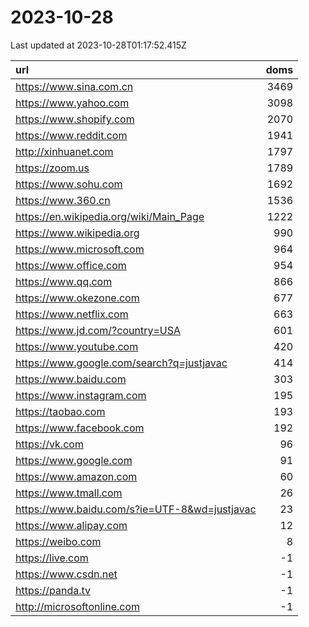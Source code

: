 # 2023-10-28

<!-- BEGIN -->
Last updated at 2023-10-28T01:17:52.415Z

url | doms
:- | -:
https://www.sina.com.cn | 3469
https://www.yahoo.com | 3098
https://www.shopify.com | 2070
https://www.reddit.com | 1941
http://xinhuanet.com | 1797
https://zoom.us | 1789
https://www.sohu.com | 1692
https://www.360.cn | 1536
https://en.wikipedia.org/wiki/Main_Page | 1222
https://www.wikipedia.org | 990
https://www.microsoft.com | 964
https://www.office.com | 954
https://www.qq.com | 866
https://www.okezone.com | 677
https://www.netflix.com | 663
https://www.jd.com/?country=USA | 601
https://www.youtube.com | 420
https://www.google.com/search?q=justjavac | 414
https://www.baidu.com | 303
https://www.instagram.com | 195
https://taobao.com | 193
https://www.facebook.com | 192
https://vk.com | 96
https://www.google.com | 91
https://www.amazon.com | 60
https://www.tmall.com | 26
https://www.baidu.com/s?ie=UTF-8&wd=justjavac | 23
https://www.alipay.com | 12
https://weibo.com | 8
https://live.com | -1
https://www.csdn.net | -1
https://panda.tv | -1
http://microsoftonline.com | -1
<!-- END -->
